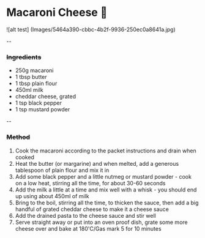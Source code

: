 # Macaroni Cheese :cheese:
![alt test] (Images/5464a390-cbbc-4b2f-9936-250ec0a8641a.jpg)

--

### ~~Ingredients~~

- 250g macaroni
- 1 tbsp butter
- 1 tbsp plain flour
- 450ml milk
- cheddar cheese, grated
- 1 tsp black pepper
- 1 tsp mustard powder

--

### ~~Method~~
1. Cook the macaroni according to the packet instructions and drain when cooked
2. Heat the butter (or margarine) and when melted, add a generous tablespoon of plain flour and mix it in
3. Add some black pepper and a little nutmeg or mustard powder - cook on a low heat, stirring all the time, for about 30-60 seconds
4. Add the milk a little at a time and mix well with a whisk - you should end up using about 450ml of milk
5. Bring to the boil, stirring all the time, to thicken the sauce, then add a big handful of grated cheddar cheese to make it a cheese sauce
6. Add the drained pasta to the cheese sauce and stir well
7. Serve straight away or put into an oven proof dish, grate some more cheese over and bake at 180'C/Gas mark 5 for 10 minutes


